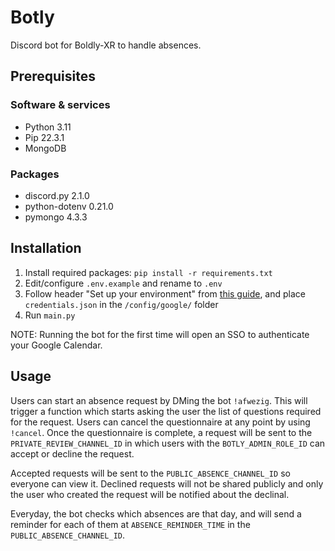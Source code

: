 # Botly
Discord bot for Boldly-XR to handle absences.

## Prerequisites
### Software & services
- Python 3.11
- Pip 22.3.1
- MongoDB

### Packages
- discord.py 2.1.0
- python-dotenv 0.21.0
- pymongo 4.3.3

## Installation
1. Install required packages: `pip install -r requirements.txt`
2. Edit/configure `.env.example` and rename to `.env`
3. Follow header "Set up your environment" from [this guide](https://developers.google.com/calendar/api/quickstart/python), and place `credentials.json` in the `/config/google/` folder
3. Run `main.py`

NOTE: Running the bot for the first time will open an SSO to authenticate your Google Calendar.

## Usage
Users can start an absence request by DMing the bot `!afwezig`. This will trigger a function which starts asking the user the list of questions required for the request. Users can cancel the questionnaire at any point by using `!cancel`. Once the questionnaire is complete, a request will be sent to the `PRIVATE_REVIEW_CHANNEL_ID` in which users with the `BOTLY_ADMIN_ROLE_ID` can accept or decline the request.

Accepted requests will be sent to the `PUBLIC_ABSENCE_CHANNEL_ID` so everyone can view it. Declined requests will not be shared publicly and only the user who created the request will be notified about the declinal.

Everyday, the bot checks which absences are that day, and will send a reminder for each of them at `ABSENCE_REMINDER_TIME` in the `PUBLIC_ABSENCE_CHANNEL_ID`.
